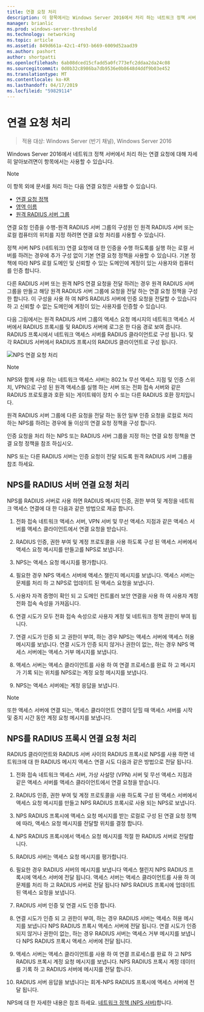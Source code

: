 ```yaml
---
title: 연결 요청 처리
description: 이 항목에서는 Windows Server 2016에서 처리 하는 네트워크 정책 서버 연결 요청에 대 한 개요를 제공 합니다.
manager: brianlic
ms.prod: windows-server-threshold
ms.technology: networking
ms.topic: article
ms.assetid: 849d661a-42c1-4f93-b669-6009d52aad39
ms.author: pashort
author: shortpatti
ms.openlocfilehash: 6ab08dced15cfadd5a0fc773efc2ddaa2da24c08
ms.sourcegitcommit: 0d0b32c8986ba7db9536e0b8648d4ddf9b03e452
ms.translationtype: MT
ms.contentlocale: ko-KR
ms.lasthandoff: 04/17/2019
ms.locfileid: "59829114"
---
```

# <a name="connection-request-processing"></a>연결 요청 처리

>적용 대상: Windows Server (반기 채널), Windows Server 2016

Windows Server 2016에서 네트워크 정책 서버에서 처리 하는 연결 요청에 대해 자세히 알아보려면이 항목에서는 사용할 수 있습니다.

>[!NOTE]
>이 항목 외에 문서를 처리 하는 다음 연결 요청은 사용할 수 있습니다.
> - [연결 요청 정책](nps-crp-crpolicies.md)
> - [영역 이름](nps-crp-realm-names.md)
> - [원격 RADIUS 서버 그룹](nps-crp-rrsg.md)

연결 요청 인증을 수행-원격 RADIUS 서버 그룹의 구성원 인 원격 RADIUS 서버 또는 로컬 컴퓨터의 위치를 지정 하려면 연결 요청 처리를 사용할 수 있습니다. 

정책 서버 NPS (네트워크) 연결 요청에 대 한 인증을 수행 하도록를 실행 하는 로컬 서버를 하려는 경우에 추가 구성 없이 기본 연결 요청 정책을 사용할 수 있습니다. 기본 정책에 따라 NPS 로컬 도메인 및 신뢰할 수 있는 도메인에 계정이 있는 사용자와 컴퓨터를 인증 합니다.

다른 RADIUS 서버 또는 원격 NPS 연결 요청을 전달 하려는 경우 원격 RADIUS 서버 그룹을 만들고 해당 원격 RADIUS 서버 그룹에 요청을 전달 하는 연결 요청 정책을 구성한 합니다. 이 구성을 사용 하 여 NPS RADIUS 서버에 인증 요청을 전달할 수 있습니다 하 고 신뢰할 수 없는 도메인에 계정이 있는 사용자를 인증할 수 있습니다.

다음 그림에서는 원격 RADIUS 서버 그룹의 액세스 요청 메시지의 네트워크 액세스 서버에서 RADIUS 프록시를 및 RADIUS 서버에 로그온 한 다음 경로 보여 줍니다. RADIUS 프록시에서 네트워크 액세스 서버를 RADIUS 클라이언트로 구성 됩니다. 및 각 RADIUS 서버에서 RADIUS 프록시의 RADIUS 클라이언트로 구성 됩니다.


![NPS 연결 요청 처리](../../media/Nps-Connection-Request-Processing/Nps-Connection-Request-Processing.jpg)


>[!NOTE]
>NPS와 함께 사용 하는 네트워크 액세스 서버는 802.1x 무선 액세스 지점 및 인증 스위치, VPN으로 구성 된 원격 액세스를 실행 하는 서버 또는 전화 접속 서버와 같은 RADIUS 프로토콜과 호환 되는 게이트웨이 장치 수 또는 다른 RADIUS 호환 장치입니다.

원격 RADIUS 서버 그룹에 다른 요청을 전달 하는 동안 일부 인증 요청을 로컬로 처리 하는 NPS를 하려는 경우에 둘 이상의 연결 요청 정책을 구성 합니다.

인증 요청을 처리 하는 NPS 또는 RADIUS 서버 그룹을 지정 하는 연결 요청 정책을 연결 요청 정책을 참조 하십시오.

NPS 또는 다른 RADIUS 서버는 인증 요청이 전달 되도록 원격 RADIUS 서버 그룹을 참조 하세요.

## <a name="nps-as-a-radius-server-connection-request-processing"></a>NPS를 RADIUS 서버 연결 요청 처리

NPS를 RADIUS 서버로 사용 하면 RADIUS 메시지 인증, 권한 부여 및 계정을 네트워크 액세스 연결에 대 한 다음과 같은 방법으로 제공 합니다.

1. 전화 접속 네트워크 액세스 서버, VPN 서버 및 무선 액세스 지점과 같은 액세스 서버를 액세스 클라이언트에서 연결 요청을 받습니다. 

2. RADIUS 인증, 권한 부여 및 계정 프로토콜을 사용 하도록 구성 된 액세스 서버에서 액세스 요청 메시지를 만들고를 NPS로 보냅니다. 

3. NPS는 액세스 요청 메시지를 평가합니다. 

4. 필요한 경우 NPS 액세스 서버에 액세스 챌린지 메시지를 보냅니다. 액세스 서버는 문제를 처리 하 고 NPS로 업데이트 된 액세스 요청을 보냅니다. 

5. 사용자 자격 증명이 확인 되 고 도메인 컨트롤러 보안 연결을 사용 하 여 사용자 계정 전화 접속 속성을 가져옵니다. 

6. 연결 시도가 모두 전화 접속 속성으로 사용자 계정 및 네트워크 정책 권한이 부여 됩니다. 

7. 연결 시도가 인증 되 고 권한이 부여, 하는 경우 NPS는 액세스 서버에 액세스 허용 메시지를 보냅니다. 연결 시도가 인증 되지 않거나 권한이 없는, 하는 경우 NPS 액세스 서버에는 액세스 거부 메시지를 보냅니다. 

8. 액세스 서버는 액세스 클라이언트를 사용 하 여 연결 프로세스를 완료 하 고 메시지가 기록 되는 위치를 NPS로는 계정 요청 메시지를 보냅니다. 

9. NPS는 액세스 서버에는 계정 응답을 보냅니다. 

>[!NOTE]
>또한 액세스 서버에 연결 되는, 액세스 클라이언트 연결이 닫힐 때 액세스 서버를 시작 및 중지 시간 동안 계정 요청 메시지를 보냅니다.

## <a name="nps-as-a-radius-proxy-connection-request-processing"></a>NPS를 RADIUS 프록시 연결 요청 처리

RADIUS 클라이언트와 RADIUS 서버 사이의 RADIUS 프록시로 NPS를 사용 하면 네트워크에 대 한 RADIUS 메시지 액세스 연결 시도 다음과 같은 방법으로 전달 됩니다.

1. 전화 접속 네트워크 액세스 서버, 가상 사설망 (VPN) 서버 및 무선 액세스 지점과 같은 액세스 서버를 액세스 클라이언트에서 연결 요청을 받습니다.

2. RADIUS 인증, 권한 부여 및 계정 프로토콜을 사용 하도록 구성 된 액세스 서버에서 액세스 요청 메시지를 만들고 NPS RADIUS 프록시로 사용 되는 NPS로 보냅니다.

3. NPS RADIUS 프록시에 액세스 요청 메시지를 받는 로컬로 구성 된 연결 요청 정책에 따라, 액세스 요청 메시지를 전달할 위치를 결정 합니다.

4. NPS RADIUS 프록시에서 액세스 요청 메시지를 적절 한 RADIUS 서버로 전달합니다.

5. RADIUS 서버는 액세스 요청 메시지를 평가합니다.

6. 필요한 경우 RADIUS 서버의 메시지를 보냅니다 액세스 챌린지 NPS RADIUS 프록시에 액세스 서버에 전달 됩니다. 액세스 서버는 액세스 클라이언트를 사용 하 여 문제를 처리 하 고 RADIUS 서버로 전달 됩니다 NPS RADIUS 프록시에 업데이트 된 액세스 요청을 보냅니다.

7. RADIUS 서버 인증 및 연결 시도 인증 합니다.

8. 연결 시도가 인증 되 고 권한이 부여, 하는 경우 RADIUS 서버는 액세스 허용 메시지를 보냅니다 NPS RADIUS 프록시 액세스 서버에 전달 됩니다. 연결 시도가 인증 되지 않거나 권한이 없는, 하는 경우 RADIUS 서버는 액세스 거부 메시지를 보냅니다 NPS RADIUS 프록시 액세스 서버에 전달 됩니다.

9. 액세스 서버는 액세스 클라이언트를 사용 하 여 연결 프로세스를 완료 하 고 NPS RADIUS 프록시 계정 요청 메시지를 보냅니다. NPS RADIUS 프록시 계정 데이터를 기록 하 고 RADIUS 서버에 메시지를 전달 합니다.

10. RADIUS 서버 응답을 보냅니다는 회계-NPS RADIUS 프록시에 액세스 서버에 전달 됩니다.

NPS에 대 한 자세한 내용은 참조 하세요. [네트워크 정책 (NPS 서버)](nps-top.md)합니다.
